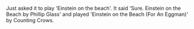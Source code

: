 Just asked it to play 'Einstein on the beach'. It said 'Sure. Einstein on the Beach by Phillip Glass' and played 'Einstein on the Beach (For An Eggman)' by Counting Crows.

